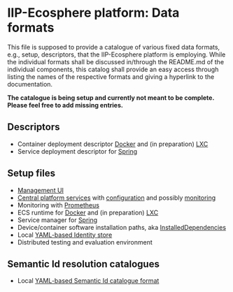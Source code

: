 # IIP-Ecosphere platform: Data formats

This file is supposed to provide a catalogue of various fixed data formats, e.g., setup, descriptors, that the IIP-Ecosphere platform is employing. While the individual formats shall be discussed in/through the README.md of the individual components, this catalog shall provide an easy access through listing the names of the respective formats and giving a hyperlink to the documentation.

**The catalogue is being setup and currently not meant to be complete. Please feel free to add missing entries.**

## Descriptors

- Container deployment descriptor [Docker](../resources/ecsRuntime.docker/README.md) and (in preparation) [LXC](../resources/ecsRuntime.lxc/README.md)
- Service deployment descriptor for [Spring](../services/services.spring/README.md)

## Setup files

- [Management UI](../managementUI/README.md)
- [Central platform services](../monitoring/monitoring.prometheus/README.md) with [configuration](../configuration/configuration/README.md) and possibly [monitoring](../monitoring/monitoring.prometheus/README.md)
- Monitoring with [Prometheus](../monitoring/monitoring.prometheus/README.md)
- ECS runtime for [Docker](../resources/ecsRuntime.docker/README.md) and (in preparation) [LXC](../resources/ecsRuntime.lxc/README.md)
- Service manager for [Spring](../services/services.spring/README.md)
- Device/container software installation paths, aka [InstalledDependencies](../services/services.environment/README.md)
- Local [YAML-based Identity store](../support/support.aas/README.md)
- Distributed testing and evaluation environment

## Semantic Id resolution catalogues

- Local [YAML-based Semantic Id catalogue format](../support/support.iip-aas/README.md)